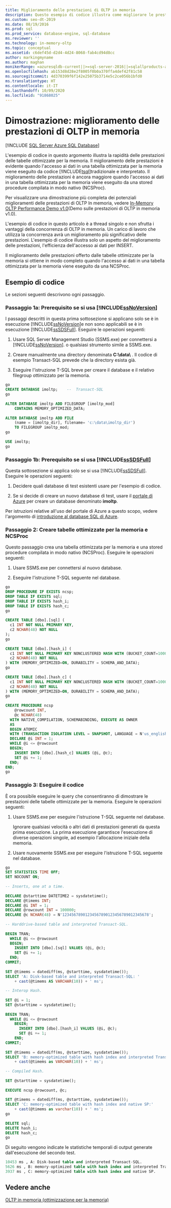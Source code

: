 ```yaml
---
title: Miglioramento delle prestazioni di OLTP in memoria
description: Questo esempio di codice illustra come migliorare le prestazioni delle tabelle ottimizzate per la memoria con Transact-SQL interpretato e una stored procedure compilata in modo nativo.
ms.custom: seo-dt-2019
ms.date: 08/19/2016
ms.prod: sql
ms.prod_service: database-engine, sql-database
ms.reviewer: ''
ms.technology: in-memory-oltp
ms.topic: conceptual
ms.assetid: c6def45d-d2d4-4d24-8068-fab4cd94d8cc
author: markingmyname
ms.author: maghan
monikerRange: =azuresqldb-current||>=sql-server-2016||=sqlallproducts-allversions||>=sql-server-linux-2017||=azuresqldb-mi-current
ms.openlocfilehash: ab153d8d28e2f8005f0b0a370ffa4def42f81c58
ms.sourcegitcommit: 4d370399f6f142e25075b3714e5c2ce056b1bfd0
ms.translationtype: HT
ms.contentlocale: it-IT
ms.lasthandoff: 10/09/2020
ms.locfileid: "91868025"
---
```

# <a name="demonstration-performance-improvement-of-in-memory-oltp"></a>Dimostrazione: miglioramento delle prestazioni di OLTP in memoria
[!INCLUDE [SQL Server Azure SQL Database](../../includes/applies-to-version/sql-asdb.md)]

  L'esempio di codice in questo argomento illustra la rapidità delle prestazioni delle tabelle ottimizzate per la memoria. Il miglioramento delle prestazioni è evidente quando l'accesso ai dati in una tabella ottimizzata per la memoria viene eseguito da codice [!INCLUDE[tsql](../../includes/tsql-md.md)]tradizionale e interpretato. Il miglioramento delle prestazioni è ancora maggiore quando l'accesso ai dati in una tabella ottimizzata per la memoria viene eseguito da una stored procedure compilata in modo nativo (NCSProc).  
 
Per visualizzare una dimostrazione più completa dei potenziali miglioramenti delle prestazioni di OLTP In memoria, vedere [In-Memory OLTP Performance Demo v1.0](https://github.com/Microsoft/sql-server-samples/releases/tag/in-memory-oltp-demo-v1.0)(Demo sulle prestazioni di OLTP in memoria v1.0). 
  
 L'esempio di codice in questo articolo è a thread singolo e non sfrutta i vantaggi della concorrenza di OLTP in memoria. Un carico di lavoro che utilizza la concorrenza avrà un miglioramento più significativo delle prestazioni. L'esempio di codice illustra solo un aspetto del miglioramento delle prestazioni, l'efficienza dell'accesso ai dati per INSERT.  
  
 Il miglioramento delle prestazioni offerto dalle tabelle ottimizzate per la memoria si ottiene in modo completo quando l'accesso ai dati in una tabella ottimizzata per la memoria viene eseguito da una NCSProc.  
  
## <a name="code-example"></a>Esempio di codice  
 Le sezioni seguenti descrivono ogni passaggio.  
  
### <a name="step-1a-prerequisite-if-using-ssnoversion"></a>Passaggio 1a: Prerequisito se si usa [!INCLUDE[ssNoVersion](../../includes/ssnoversion-md.md)]  
 I passaggi descritti in questa prima sottosezione si applicano solo se è in esecuzione [!INCLUDE[ssNoVersion](../../includes/ssnoversion-md.md)]e non sono applicabili se è in esecuzione [!INCLUDE[ssSDSFull](../../includes/sssdsfull-md.md)]. Eseguire le operazioni seguenti:  
  
1.  Usare SQL Server Management Studio (SSMS.exe) per connettersi a [!INCLUDE[ssNoVersion](../../includes/ssnoversion-md.md)]. o qualsiasi strumento simile a SSMS.exe.  
  
2.  Creare manualmente una directory denominata **C:\data\\** . Il codice di esempio Transact-SQL prevede che la directory esista già.  
  
3.  Eseguire l'istruzione T-SQL breve per creare il database e il relativo filegroup ottimizzato per la memoria.  
  
```sql  
go  
CREATE DATABASE imoltp;    --  Transact-SQL  
go  
  
ALTER DATABASE imoltp ADD FILEGROUP [imoltp_mod]  
    CONTAINS MEMORY_OPTIMIZED_DATA;  
  
ALTER DATABASE imoltp ADD FILE  
    (name = [imoltp_dir], filename= 'c:\data\imoltp_dir')  
    TO FILEGROUP imoltp_mod;  
go  
  
USE imoltp;  
go  
```  
  
### <a name="step-1b-prerequisite-if-using-sssdsfull"></a>Passaggio 1b: Prerequisito se si usa [!INCLUDE[ssSDSFull](../../includes/sssdsfull-md.md)]  
 Questa sottosezione si applica solo se si usa [!INCLUDE[ssSDSFull](../../includes/sssdsfull-md.md)]. Eseguire le operazioni seguenti:  
  
1.  Decidere quali database di test esistenti usare per l'esempio di codice.  
  
2.  Se si decide di creare un nuovo database di test, usare il [portale di Azure](https://portal.azure.com) per creare un database denominato **imoltp**.  
  
 Per istruzioni relative all'uso del portale di Azure a questo scopo, vedere l'argomento di [introduzione al database SQL di Azure](/azure/azure-sql/database/single-database-create-quickstart).  
  
### <a name="step-2-create-memory-optimized-tables-and-ncsproc"></a>Passaggio 2: Creare tabelle ottimizzate per la memoria e NCSProc  
 Questo passaggio crea una tabella ottimizzata per la memoria e una stored procedure compilata in modo nativo (NCSProc). Eseguire le operazioni seguenti:  
  
1.  Usare SSMS.exe per connettersi al nuovo database.  
  
2.  Eseguire l'istruzione T-SQL seguente nel database.  
  
```sql  
go  
DROP PROCEDURE IF EXISTS ncsp;  
DROP TABLE IF EXISTS sql;  
DROP TABLE IF EXISTS hash_i;  
DROP TABLE IF EXISTS hash_c;  
go  
  
CREATE TABLE [dbo].[sql] (  
  c1 INT NOT NULL PRIMARY KEY,  
  c2 NCHAR(48) NOT NULL  
);  
go  
  
CREATE TABLE [dbo].[hash_i] (  
  c1 INT NOT NULL PRIMARY KEY NONCLUSTERED HASH WITH (BUCKET_COUNT=1000000),  
  c2 NCHAR(48) NOT NULL  
) WITH (MEMORY_OPTIMIZED=ON, DURABILITY = SCHEMA_AND_DATA);  
go  
  
CREATE TABLE [dbo].[hash_c] (  
  c1 INT NOT NULL PRIMARY KEY NONCLUSTERED HASH WITH (BUCKET_COUNT=1000000),  
  c2 NCHAR(48) NOT NULL  
) WITH (MEMORY_OPTIMIZED=ON, DURABILITY = SCHEMA_AND_DATA);  
go  
  
CREATE PROCEDURE ncsp  
    @rowcount INT,  
    @c NCHAR(48)  
  WITH NATIVE_COMPILATION, SCHEMABINDING, EXECUTE AS OWNER  
  AS   
  BEGIN ATOMIC   
  WITH (TRANSACTION ISOLATION LEVEL = SNAPSHOT, LANGUAGE = N'us_english')  
  DECLARE @i INT = 1;  
  WHILE @i <= @rowcount  
  BEGIN;  
    INSERT INTO [dbo].[hash_c] VALUES (@i, @c);  
    SET @i += 1;  
  END;  
END;  
go  
```  
  
### <a name="step-3-run-the-code"></a>Passaggio 3: Eseguire il codice  
 È ora possibile eseguire le query che consentiranno di dimostrare le prestazioni delle tabelle ottimizzate per la memoria. Eseguire le operazioni seguenti:  
  
1.  Usare SSMS.exe per eseguire l'istruzione T-SQL seguente nel database.  
  
     Ignorare qualsiasi velocità o altri dati di prestazioni generati da questa prima esecuzione. La prima esecuzione garantisce l'esecuzione di diverse operazioni singole, ad esempio l'allocazione iniziale della memoria.  
  
2.  Usare nuovamente SSMS.exe per eseguire l'istruzione T-SQL seguente nel database.  
  
```sql  
go  
SET STATISTICS TIME OFF;  
SET NOCOUNT ON;  
  
-- Inserts, one at a time.  
  
DECLARE @starttime DATETIME2 = sysdatetime();  
DECLARE @timems INT;  
DECLARE @i INT = 1;  
DECLARE @rowcount INT = 100000;  
DECLARE @c NCHAR(48) = N'12345678901234567890123456789012345678';  
  
-- Harddrive-based table and interpreted Transact-SQL.  
  
BEGIN TRAN;  
  WHILE @i <= @rowcount  
  BEGIN;  
    INSERT INTO [dbo].[sql] VALUES (@i, @c);  
    SET @i += 1;  
  END;  
COMMIT;  
  
SET @timems = datediff(ms, @starttime, sysdatetime());  
SELECT 'A: Disk-based table and interpreted Transact-SQL: '  
    + cast(@timems AS VARCHAR(10)) + ' ms';  
  
-- Interop Hash.  
  
SET @i = 1;  
SET @starttime = sysdatetime();  
  
BEGIN TRAN;  
  WHILE @i <= @rowcount  
    BEGIN;  
      INSERT INTO [dbo].[hash_i] VALUES (@i, @c);  
      SET @i += 1;  
    END;  
COMMIT;  
  
SET @timems = datediff(ms, @starttime, sysdatetime());  
SELECT 'B: memory-optimized table with hash index and interpreted Transact-SQL: '  
    + cast(@timems as VARCHAR(10)) + ' ms';  
  
-- Compiled Hash.  
  
SET @starttime = sysdatetime();  
  
EXECUTE ncsp @rowcount, @c;  
  
SET @timems = datediff(ms, @starttime, sysdatetime());  
SELECT 'C: memory-optimized table with hash index and native SP:'  
    + cast(@timems as varchar(10)) + ' ms';  
go  
  
DELETE sql;  
DELETE hash_i;  
DELETE hash_c;  
go  
```  
  
 Di seguito vengono indicate le statistiche temporali di output generate dall'esecuzione del secondo test.  
  
```sql  
10453 ms , A: Disk-based table and interpreted Transact-SQL.  
5626 ms , B: memory-optimized table with hash index and interpreted Transact-SQL.  
3937 ms , C: memory-optimized table with hash index and native SP.  
```  
  
## <a name="see-also"></a>Vedere anche  
 [OLTP in memoria &#40;ottimizzazione per la memoria&#41;](../../relational-databases/in-memory-oltp/in-memory-oltp-in-memory-optimization.md)  
  
